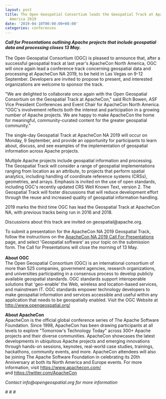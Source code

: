 ```yaml
---
layout: post
title: The Open Geospatial Consortium leads the Geospatial Track at ApacheCon North
  America 2019
date: '2019-04-10T00:00:00+00:00'
categories: conferences
---
```

<div><strong><em>Call for Presentations outlining Apache projects that include geospatial data and processing closes 13 May.</em></strong></div> 
  <div><br /></div> 
  <div>The Open Geospatial Consortium (OGC) is pleased to announce that, after a successful geospatial track at last year's ApacheCon North America, OGC will once again lead a conference track concerning geospatial data and processing at ApacheCon NA 2019, to be held in Las Vegas on 9-12 September. Developers are invited to propose to present, and interested organizations are welcome to sponsor the track.</div> 
  <div> 
    <p>&quot;We are delighted to collaborate once again with the Open Geospatial Consortium on the Geospatial Track at ApacheCon,&quot; said Rich Bowen, ASF Vice President Conferences and Event Chair for ApacheCon North America. &quot;OGC's involvement reflects both the interest and participation in a growing number of Apache projects. We are happy to make ApacheCon the home for meaningful, community-curated content for the greater geospatial community.&quot;</p> 
  </div> 
  <div>The single-day Geospatial Track at ApacheCon NA 2019 will occur on Monday, 9 September, and provide an opportunity for participants to learn about, discuss, and see examples of the implementation of geospatial information across Apache projects.</div> 
  <p> </p> 
  <div> 
    <p>Multiple Apache projects include geospatial information and processing. The Geospatial Track will consider a range of geospatial implementations ranging from location as an attribute, to projects that perform spatial analytics, including handling of coordinate reference systems (CRSs), geometries, and arrays. Emphasis is invited on the use of open standards, including OGC's recently updated CRS Well Known Text, version 2. The Geospatial Track will foster discussions that will reduce development effort through the reuse and increased quality of geospatial information handling.</p> 
  </div> 
  <div>2019 marks the third time OGC has lead the Geospatial Track at ApacheCon NA, with previous tracks being run in 2016 and 2018.</div> 
  <p>Discussions about this track are invited on geospatial@apache.org.&nbsp;</p> 
  <div>To submit a presentation for the ApacheCon NA 2019 Geospatial Track, follow the instructions on the <a href="http://apachecon.com/acna19/cfp.html">ApacheCon NA 2019 Call For Presentations</a> page, and select 'Geospatial software' as your topic on the submission form. The Call for Presentations will close the morning of 13 May.</div> 
  <div><br /></div> 
  <div><strong>About OGC<br /></strong>The Open Geospatial Consortium (OGC) is an international consortium of more than 525 companies, government agencies, research organizations, and universities participating in a consensus process to develop publicly available geospatial standards. OGC standards support interoperable solutions that 'geo-enable' the Web, wireless and location-based services, and mainstream IT. OGC standards empower technology developers to make geospatial information and services accessible and useful within any application that needs to be geospatially enabled. Visit the OGC Website at <a href="http://www.opengeospatial.org/">http://www.opengeospatial.org/</a></div> 
  <p><strong>About ApacheCon<br /></strong>ApacheCon is the official global conference series of The Apache Software Foundation. Since 1998, ApacheCon has been drawing participants at all levels to explore &quot;Tomorrow's Technology Today&quot; across 300+ Apache projects and their diverse communities. ApacheCon showcases the latest developments in ubiquitous Apache projects and emerging innovations through hands-on sessions, keynotes, real-world case studies, trainings, hackathons, community events, and more. ApacheCon attendees will also be joining The Apache Software Foundation in celebrating its 20th Anniversary at both its North America and Europe events. For more information, visit <a href="https://www.apachecon.com/">https://www.apachecon.com/</a> and&nbsp;<a href="https://twitter.com/ApacheCon">https://twitter.com/ApacheCon</a> </p> 
  <p><em>Contact info@opengeospatial.org for more information</em></p> 
  <div> 
    <p># # #</p> 
  </div>

